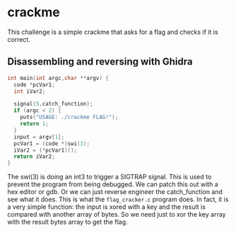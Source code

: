 # crackme

This challenge is a simple crackme that asks for a flag and checks if it is correct.

## Disassembling and reversing with Ghidra

```c
int main(int argc,char **argv) {
  code *pcVar1;
  int iVar2;

  signal(5,catch_function);
  if (argc < 2) {
    puts("USAGE: ./crackme FLAG!");
    return 1;
  }
  input = argv[1];
  pcVar1 = (code *)swi(3);
  iVar2 = (*pcVar1)();
  return iVar2;
}
```

The swi(3) is doing an int3 to trigger a SIGTRAP signal. This is used to prevent the program from being debugged. We can patch this out with a hex editor or gdb. Or we can just reverse engineer the catch_function and see what it does. This is what the `flag_cracker.c` program does. In fact, it is a very simple function: the input is xored with a key and the result is compared with another array of bytes. So we need just to xor the key array with the result bytes array to get the flag.
